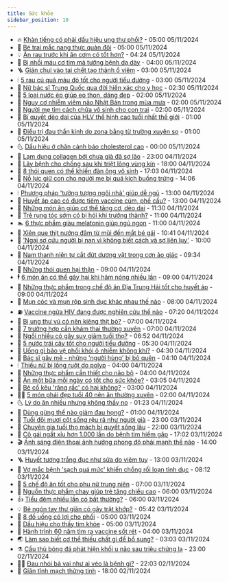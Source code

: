 ```yaml
---
title: Sức khỏe
sidebar_position: 10
---
```


<!-- vnexpress-suc-khoe:START -->
- 🔥 [Khàn tiếng có phải dấu hiệu ung thư phổi?](https://vnexpress.net/khan-tieng-co-phai-dau-hieu-ung-thu-phoi-4812191.html) - 05:00 05/11/2024
- 🥰 [Bé trai mắc nang thực quản đôi](https://vnexpress.net/be-trai-mac-nang-thuc-quan-doi-4812182.html) - 05:00 05/11/2024
- 💡 [Ăn rau trước khi ăn cơm có tốt hơn?](https://vnexpress.net/an-rau-truoc-khi-an-com-co-tot-hon-4812215.html) - 04:24 05/11/2024
- 🤗 [Bị nhồi máu cơ tim mà tưởng bệnh dạ dày](https://vnexpress.net/bi-nhoi-mau-co-tim-ma-tuong-benh-da-day-4812178.html) - 04:00 05/11/2024
- 🪜 [Gián chui vào tai chết tạo thành ổ viêm](https://vnexpress.net/gian-chui-vao-tai-chet-tao-thanh-o-viem-4812195.html) - 03:00 05/11/2024
- 🕯 [5 rau củ quả màu đỏ tốt cho người tiểu đường](https://vnexpress.net/5-rau-cu-qua-mau-do-tot-cho-nguoi-tieu-duong-4812163.html) - 03:00 05/11/2024
- 🤭 [Nữ bác sĩ Trung Quốc qua đời hiến xác cho y học](https://vnexpress.net/tam-nguyen-hien-xac-cho-y-hoc-cua-bac-si-trung-quoc-4812082.html) - 02:30 05/11/2024
- 👀 [5 loại nước ép giúp eo thon, dáng đẹp](https://vnexpress.net/5-loai-nuoc-ep-giup-eo-thon-dang-dep-4812148.html) - 02:00 05/11/2024
- 🌋 [Nguy cơ nhiễm viêm não Nhật Bản trong mùa mưa](https://vnexpress.net/nguy-co-nhiem-viem-nao-nhat-ban-trong-mua-mua-4812066.html) - 02:00 05/11/2024
- 🫶 [Người mẹ tìm cách chữa vô sinh cho con trai](https://vnexpress.net/nguoi-me-tim-cach-chua-vo-sinh-cho-con-trai-4811920.html) - 02:00 05/11/2024
- 🦆 [Bí quyết dẻo dai của HLV thể hình cao tuổi nhất thế giới](https://vnexpress.net/bi-quyet-deo-dai-cua-hlv-the-hinh-cao-tuoi-nhat-the-gioi-4812010.html) - 01:00 05/11/2024
- 🚀 [Điều trị đau thần kinh do zona bằng từ trường xuyên sọ](https://vnexpress.net/dieu-tri-dau-than-kinh-do-zona-bang-tu-truong-xuyen-so-4812139.html) - 01:00 05/11/2024
- 🌜 [Dấu hiệu ở chân cảnh báo cholesterol cao](https://vnexpress.net/dau-hieu-o-chan-canh-bao-cholesterol-cao-4812072.html) - 00:00 05/11/2024
- 🧰 [Lạm dụng collagen bởi chưa già đã sợ lão](https://vnexpress.net/bo-sung-collagen-vo-toi-va-o-tuoi-doi-muoi-4810416.html) - 23:00 04/11/2024
- 💫 [Lây bệnh cho chồng sau khi triệt lông vùng kín](https://vnexpress.net/lay-benh-cho-chong-sau-khi-triet-long-vung-kin-4811782.html) - 18:00 04/11/2024
- 🌝 [8 thói quen có thể khiến đàn ông vô sinh](https://vnexpress.net/8-thoi-quen-co-the-khien-dan-ong-vo-sinh-4811733.html) - 17:03 04/11/2024
- 🗽 [Nỗ lực giữ con cho người mẹ bị quá kích buồng trứng](https://vnexpress.net/no-luc-giu-con-cho-nguoi-me-bi-qua-kich-buong-trung-4812065.html) - 14:06 04/11/2024
- 🕯 [Phương pháp &#39;tưởng tượng ngôi nhà&#39; giúp dễ ngủ](https://vnexpress.net/phuong-phap-tuong-tuong-ngoi-nha-giup-de-ngu-4812057.html) - 13:00 04/11/2024
- 🦅 [Huyết áp cao có được tiêm vaccine cúm, phế cầu?](https://vnexpress.net/huyet-ap-cao-co-duoc-tiem-vaccine-cum-phe-cau-4812079.html) - 13:00 04/11/2024
- 🦆 [Những món ăn giúp cơ thể tăng cơ, dẻo dai](https://vnexpress.net/nhung-mon-an-giup-co-the-tang-co-deo-dai-4811848.html) - 11:30 04/11/2024
- 🎊 [Trẻ rụng tóc sớm có bị hói khi trưởng thành?](https://vnexpress.net/tre-rung-toc-som-co-bi-hoi-khi-truong-thanh-4811982.html) - 11:00 04/11/2024
- 🏊 [6 thực phẩm giàu melatonin giúp ngủ ngon](https://vnexpress.net/6-thuc-pham-giau-melatonin-giup-ngu-ngon-4811895.html) - 11:00 04/11/2024
- 📝 [Xiên que thịt nướng đâm từ mũi đến mắt bé gái](https://vnexpress.net/xien-que-thit-nuong-dam-tu-mui-den-mat-be-gai-4812053.html) - 10:41 04/11/2024
- 💯 [&#39;Ngại sơ cứu người bị nạn vì không biết cách và sợ liên lụy&#39;](https://vnexpress.net/ngai-so-cuu-nguoi-bi-nan-vi-khong-biet-cach-va-so-lien-luy-4811783.html) - 10:00 04/11/2024
- 🌊 [Nam thanh niên tự cắt đứt dương vật trong cơn ảo giác](https://vnexpress.net/nam-thanh-nien-tu-cat-dut-duong-vat-trong-con-ao-giac-4811736.html) - 09:34 04/11/2024
- 🚀 [Những thói quen hại thận](https://vnexpress.net/nhung-thoi-quen-hai-than-4811944.html) - 09:00 04/11/2024
- 🕴 [6 món ăn có thể gây hại khi hâm nóng nhiều lần](https://vnexpress.net/6-mon-an-co-the-gay-hai-khi-ham-nong-nhieu-lan-4811936.html) - 09:00 04/11/2024
- 🗽 [Những thực phẩm trong chế độ ăn Địa Trung Hải tốt cho huyết áp](https://vnexpress.net/nhung-thuc-pham-trong-che-do-an-dia-trung-hai-tot-cho-huyet-ap-4811816.html) - 09:00 04/11/2024
- 🎡 [Mụn cóc và mụn rộp sinh dục khác nhau thế nào](https://vnexpress.net/mun-coc-va-mun-rop-sinh-duc-khac-nhau-the-nao-4811359.html) - 08:00 04/11/2024
- ⛽️ [Vaccine ngừa HIV đang được nghiên cứu thế nào](https://vnexpress.net/vaccine-ngua-hiv-dang-duoc-nghien-cuu-the-nao-4811865.html) - 07:20 04/11/2024
- 🦆 [Bị ung thư vú có nên kiêng thịt bò?](https://vnexpress.net/bi-ung-thu-vu-co-nen-kieng-thit-bo-4811907.html) - 07:00 04/11/2024
- 🤩 [7 trường hợp cần khám thai thường xuyên](https://vnexpress.net/7-truong-hop-can-kham-thai-thuong-xuyen-4811903.html) - 07:00 04/11/2024
- 🦒 [Ngồi nhiều có gây suy giảm tuổi thọ?](https://vnexpress.net/ngoi-nhieu-co-gay-suy-giam-tuoi-tho-4811770.html) - 06:52 04/11/2024
- 💫 [5 nước trái cây tốt cho người tiểu đường](https://vnexpress.net/5-nuoc-trai-cay-tot-cho-nguoi-tieu-duong-4811832.html) - 05:30 04/11/2024
- 🐘 [Uống gì bảo vệ phổi khỏi ô nhiễm không khí?](https://vnexpress.net/uong-gi-bao-ve-phoi-khoi-o-nhiem-khong-khi-4811823.html) - 04:30 04/11/2024
- 🚀 [Bác sĩ gây mê - những &#39;người hùng&#39; bị bỏ quên](https://vnexpress.net/bac-si-gay-me-nhung-nguoi-hung-bi-bo-quen-4811839.html) - 04:10 04/11/2024
- 🕯 [Thiếu nữ bị lồng ruột do polyp](https://vnexpress.net/thieu-nu-bi-long-ruot-do-polyp-4811776.html) - 04:00 04/11/2024
- 🦏 [Những thực phẩm cần thiết cho não bộ](https://vnexpress.net/nhung-thuc-pham-can-thiet-cho-nao-bo-4810221.html) - 04:00 04/11/2024
- 🦄 [Ăn một bữa mỗi ngày có tốt cho sức khỏe?](https://vnexpress.net/an-mot-bua-moi-ngay-co-tot-cho-suc-khoe-4811738.html) - 03:05 04/11/2024
- 🦒 [Bẻ cổ kêu &#39;răng rắc&#39; có hại không?](https://vnexpress.net/be-co-keu-rang-rac-co-hai-khong-4811772.html) - 03:00 04/11/2024
- 👨‍🏫 [5 món phái đẹp tuổi 40 nên ăn thường xuyên](https://vnexpress.net/5-mon-phai-dep-tuoi-40-nen-an-thuong-xuyen-4811707.html) - 02:00 04/11/2024
- 🌜 [Lý do ăn nhiều nhưng không thấy no](https://vnexpress.net/ly-do-an-nhieu-nhung-khong-thay-no-4811485.html) - 01:23 04/11/2024
- 🚀 [Dùng gừng thế nào giảm đau họng?](https://vnexpress.net/dung-gung-the-nao-giam-dau-hong-4811705.html) - 01:00 04/11/2024
- 💃 [Tuổi đôi mươi cột sống rệu rã như người già](https://vnexpress.net/tuoi-doi-muoi-cot-song-reu-ra-nhu-nguoi-gia-4811545.html) - 23:00 03/11/2024
- 💯 [Chuyên gia tuổi thọ mách bí quyết sống lâu](https://vnexpress.net/chuyen-gia-tuoi-tho-mach-bi-quyet-song-lau-4811624.html) - 22:00 03/11/2024
- 🤔 [Cô gái ngất xỉu hơn 1.000 lần do bệnh tim hiếm gặp](https://vnexpress.net/co-gai-ngat-xiu-hon-1-000-lan-do-benh-tim-hiem-gap-4811619.html) - 17:02 03/11/2024
- 🎬 [Ánh sáng điện thoại ảnh hưởng phong độ phái mạnh thế nào](https://vnexpress.net/anh-sang-dien-thoai-anh-huong-phong-do-phai-manh-the-nao-4811537.html) - 14:00 03/11/2024
- 🪜 [Huyết tương trắng đục như sữa do viêm tụy](https://vnexpress.net/huyet-tuong-trang-duc-nhu-sua-do-viem-tuy-4811615.html) - 13:00 03/11/2024
- 🦣 [Vợ mắc bệnh &#39;sạch quá mức&#39; khiến chồng rối loạn tình dục](https://vnexpress.net/vo-mac-benh-sach-qua-muc-khien-chong-roi-loan-tinh-duc-4808993.html) - 08:12 03/11/2024
- 🧐 [5 chế độ ăn tốt cho phụ nữ trung niên](https://vnexpress.net/5-che-do-an-tot-cho-phu-nu-trung-nien-4811523.html) - 07:00 03/11/2024
- 🤡 [Nguồn thực phẩm chay giúp trẻ tăng chiều cao](https://vnexpress.net/nguon-thuc-pham-chay-giup-tre-tang-chieu-cao-4811514.html) - 06:00 03/11/2024
- 👍 [Tiểu đêm nhiều lần có bất thường?](https://vnexpress.net/tieu-dem-nhieu-lan-co-bat-thuong-4811463.html) - 06:00 03/11/2024
- 💡 [Bẻ ngón tay thư giãn có gây trật khớp?](https://vnexpress.net/be-ngon-tay-thu-gian-co-gay-trat-khop-4811550.html) - 05:42 03/11/2024
- 💯 [8 đồ uống có lợi cho phổi](https://vnexpress.net/8-do-uong-co-loi-cho-phoi-4811553.html) - 05:00 03/11/2024
- 🧠 [Dấu hiệu cho thấy tim khỏe](https://vnexpress.net/dau-hieu-cho-thay-tim-khoe-4811511.html) - 05:00 03/11/2024
- 🎡 [Hành trình 60 năm tìm ra vaccine sốt rét](https://vnexpress.net/hanh-trinh-60-nam-tim-ra-vaccine-sot-ret-4811543.html) - 04:00 03/11/2024
- 🌏 [Làm sao biết cơ thể thiếu chất gì để bổ sung?](https://vnexpress.net/lam-sao-biet-co-the-thieu-chat-gi-de-bo-sung-4811475.html) - 03:03 03/11/2024
- ⚗️ [Cầu thủ bóng đá phát hiện khối u não sau triệu chứng lạ](https://vnexpress.net/cau-thu-bong-da-phat-hien-khoi-u-nao-sau-trieu-chung-la-4811413.html) - 23:00 02/11/2024
- 👨‍🏫 [Đau nhói bả vai như ai véo là bệnh gì?](https://vnexpress.net/dau-nhoi-ba-vai-nhu-ai-veo-la-benh-gi-4810955.html) - 22:03 02/11/2024
- 🤖 [Giãn tĩnh mạch thừng tinh](https://vnexpress.net/gian-tinh-mach-thung-tinh-4811246.html) - 18:00 02/11/2024<!-- vnexpress-suc-khoe:END -->
